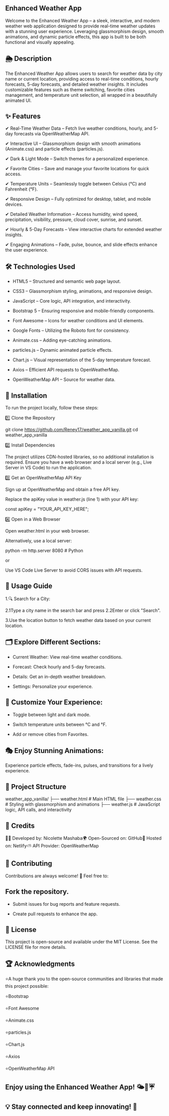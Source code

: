 ## Enhanced Weather App

Welcome to the Enhanced Weather App – a sleek, interactive, and modern weather web application designed to provide real-time weather updates with a stunning user experience. Leveraging glassmorphism design, smooth animations, and dynamic particle effects, this app is built to be both functional and visually appealing.

## 🌦️ Description

The Enhanced Weather App allows users to search for weather data by city name or current location, providing access to real-time conditions, hourly forecasts, 5-day forecasts, and detailed weather insights. It includes customizable features such as theme switching, favorite cities management, and temperature unit selection, all wrapped in a beautifully animated UI.

## ✨ Features

✔ Real-Time Weather Data – Fetch live weather conditions, hourly, and 5-day forecasts via OpenWeatherMap API.

✔ Interactive UI – Glassmorphism design with smooth animations (Animate.css) and particle effects (particles.js).

✔ Dark & Light Mode – Switch themes for a personalized experience.

✔ Favorite Cities – Save and manage your favorite locations for quick access.

✔ Temperature Units – Seamlessly toggle between Celsius (°C) and Fahrenheit (°F).

✔ Responsive Design – Fully optimized for desktop, tablet, and mobile devices.

✔ Detailed Weather Information – Access humidity, wind speed, precipitation, visibility, pressure, cloud cover, sunrise, and sunset.

✔ Hourly & 5-Day Forecasts – View interactive charts for extended weather insights.

✔ Engaging Animations – Fade, pulse, bounce, and slide effects enhance the user experience.

## 🛠️ Technologies Used

- HTML5 – Structured and semantic web page layout.

- CSS3 – Glassmorphism styling, animations, and responsive design.

- JavaScript – Core logic, API integration, and interactivity.

- Bootstrap 5 – Ensuring responsive and mobile-friendly components.

- Font Awesome – Icons for weather conditions and UI elements.

- Google Fonts – Utilizing the Roboto font for consistency.

- Animate.css – Adding eye-catching animations.

- particles.js – Dynamic animated particle effects.

- Chart.js – Visual representation of the 5-day temperature forecast.

- Axios – Efficient API requests to OpenWeatherMap.

- OpenWeatherMap API – Source for weather data.

## 🚀 Installation

To run the project locally, follow these steps:

1️⃣ Clone the Repository

git clone https://github.com/Reney17/weather_app_vanilla.git
cd weather_app_vanilla

2️⃣ Install Dependencies

The project utilizes CDN-hosted libraries, so no additional installation is required. Ensure you have a web browser and a local server (e.g., Live Server in VS Code) to run the application.

3️⃣ Get an OpenWeatherMap API Key

Sign up at OpenWeatherMap and obtain a free API key.

Replace the apiKey value in weather.js (line 1) with your API key:

const apiKey = "YOUR_API_KEY_HERE";

4️⃣ Open in a Web Browser

Open weather.html in your web browser.

Alternatively, use a local server:

python -m http.server 8080   # Python

or

Use VS Code Live Server to avoid CORS issues with API requests.

## 🎯 Usage Guide

1.🔍 Search for a City:

2.1Type a city name in the search bar and press 2.2Enter or click "Search".

3.Use the location button to fetch weather data based on your current location.

## 🗂️ Explore Different Sections:

- Current Weather: View real-time weather conditions.

- Forecast: Check hourly and 5-day forecasts.

- Details: Get an in-depth weather breakdown.

- Settings: Personalize your experience.

## 🎨 Customize Your Experience:

- Toggle between light and dark mode.

- Switch temperature units between °C and °F.

- Add or remove cities from Favorites.

## 🎭 Enjoy Stunning Animations:

Experience particle effects, fade-ins, pulses, and transitions for a lively experience.

## 📁 Project Structure

weather_app_vanilla/
├── weather.html        # Main HTML file
├── weather.css         # Styling with glassmorphism and animations
├── weather.js          # JavaScript logic, API calls, and interactivity

## 🙌 Credits

👩‍💻 Developed by: Nicolette Mashaba🌍 Open-Sourced on: GitHub🚀 Hosted on: Netlify⛅ API Provider: OpenWeatherMap

## 🤝 Contributing

Contributions are always welcome! 🎉 Feel free to:

## Fork the repository.

- Submit issues for bug reports and feature requests.

- Create pull requests to enhance the app.

## 📜 License

This project is open-source and available under the MIT License. See the LICENSE file for more details.

## 🏆 Acknowledgments

⭐A huge thank you to the open-source communities and libraries that made this project possible:

⭐Bootstrap

⭐Font Awesome

⭐Animate.css

⭐particles.js

⭐Chart.js

⭐Axios

⭐OpenWeatherMap API

## Enjoy using the Enhanced Weather App! 🌤️🌈☔

## 💡 Stay connected and keep innovating! 🚀


